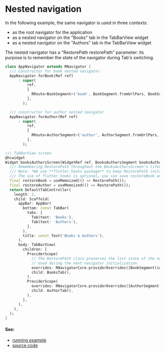 # Nested navigation

In the following example, the same navigator is used in three contexts:
- as the root navigator for the application
- as a nested navigator on the "Books" tab in the TabBarView widget
- as a nested navigator on the "Authors" tab in the TabBarView widget

The nested navigator has a "RestorePath restorePath" parameter: its purpose is to remember the state of the navigator during Tab's switching.

```dart
class AppNavigator extends RNavigator {
  /// Constructor for book nested navigator.
  AppNavigator.forBook(Ref ref)
      : super(
          ref,
          [
            RRoute<BookSegment>('book', BookSegment.fromUrlPars, BookScreen.new),
          ],
        );

  /// constructor for author nested navigator
  AppNavigator.forAuthor(Ref ref)
      : super(
          ref,
          [
            RRoute<AuthorSegment>('author', AuthorSegment.fromUrlPars, AuthorScreen.new),
          ],
        );
```

```dart
/// TabBarView screen
@hcwidget
Widget booksAuthorsScreen(WidgetRef ref, BooksAuthorsSegment booksAuthorsSegment) {
  /// Remembering RestorePath throughout the BooksAuthorsScreen's lifecycle
  /// Note: *We use **flutter_hooks package** to keep RestorePath instance.
  /// The use of flutter_hooks is optional, you can save restoreBook and restoreAuthor using the StatefulWidget.*
  final restoreBook = useMemoized(() => RestorePath());
  final restoreAuthor = useMemoized(() => RestorePath());
  return DefaultTabController(
    length: 2,
    child: Scaffold(
      appBar: AppBar(
        bottom: const TabBar(
          tabs: [
            Tab(text: 'Books'),
            Tab(text: 'Authors'),
          ],
        ),
        title: const Text('Books & Authors'),
      ),
      body: TabBarView(
        children: [
          ProviderScope(
            // The RestorePath class preserves the last state of the navigator.
            // Used during the next navigator initialization.
            overrides: RNavigatorCore.providerOverrides([BookSegment(id: 2)], AppNavigator.forBook, restorePath: restoreBook),
            child: BooksTab(),
          ),
          ProviderScope(
            overrides: RNavigatorCore.providerOverrides([AuthorSegment(id: 2)], AppNavigator.forAuthor, restorePath: restoreAuthor),
            child: AuthorTab(),
          ),
        ],
      ),
    ),
  );
}
```

#### See:

- [running example](https://pavelpz.github.io/doc_nested_navigation/)
- [source code](https://github.com/PavelPZ/riverpod_navigator/blob/main/examples/doc/lib/nested_navigation.dart)
